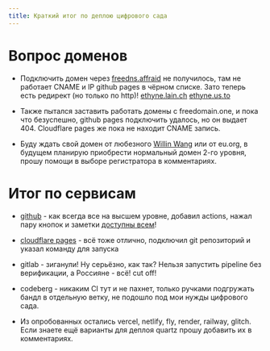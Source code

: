 ```yaml
---
title: Краткий итог по деплою цифрового сада
---
```

# Вопрос доменов

- Подключить домен через [freedns.affraid](https://freedns.afraid.org/) не получилось, там не работает CNAME и IP github pages в чёрном списке. Зато теперь есть редирект (но только по http)! [ethyne.lain.ch](http://ethyne.lain.ch/) [ethyne.us.to](http://ethyne.us.to/)

- Также пытался заставить работать домены с freedomain.one, и пока что безуспешно, github pages подключить удалось, но он выдает 404. Cloudflare pages же пока не находит CNAME запись.

- Буду ждать свой домен от любезного [Willin Wang](https://domain.willin.wang/) или от eu.org, в будущем планирую приобрести нормальный домен 2-го уровня, прошу помощи в выборе регистратора в комментариях.

# Итог по сервисам

- [github](https://e7hyn3.github.io/notes/) - как всегда все на высшем уровне, добавил actions, нажал пару кнопок и заметки [доступны всем](http://ethyne.lain.ch/)!

- [cloudflare pages](http://notes-5qw.pages.dev/) - всё тоже отлично, подключил git репозиторий и указал команду для запуска

- gitlab - зиганули! Ну серьёзно, как так? Нельзя запустить pipeline без верификации, а Россияне - всё! cut off!

- codeberg - никаким CI тут и не пахнет, только ручками подгружать бандл в отдельную ветку, не подошло под мои нужды цифрового сада.

- Из опробованных остались vercel, netlify, fly, render, railway, glitch. Если знаете ещё варианты для деплоя quartz прошу добавить их в комментариях.
